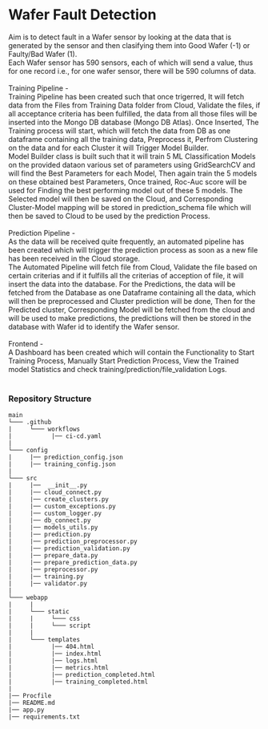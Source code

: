 # Wafer Fault Detection
Aim is to detect fault in a Wafer sensor by looking at the data that is generated by the sensor and then clasifying them into Good Wafer (-1) or Faulty/Bad Wafer (1).
</br>
Each Wafer sensor has 590 sensors, each of which will send a value, thus for one record i.e., for one wafer sensor, there will be 590 columns of data.
</br>
</br>
Training Pipeline - 
<br/>
Training Pipeline has been created such that once trigerred, It will fetch data from the Files from Training Data folder from Cloud, Validate the files, if all acceptance criteria has been fulfilled, the data from all those files will be inserted into the Mongo DB database (Mongo DB Atlas).
Once Inserted, The Training process will start, which will fetch the data from DB as one dataframe containing all the training data, Preprocess it, Perfrom Clustering on the data and for each Cluster it will Trigger Model Builder.<br/>
Model Builder class is built such that it will train 5 ML Classification Models on the provided dataon various set of parameters using GridSearchCV and will find the Best Parameters for each Model, Then again train the 5 models on these obtained best Parameters, Once trained, Roc-Auc score will be used for Finding the best performing model out of these 5 models. The Selected model will then be saved on the Cloud, and Corresponding Cluster-Model mapping will be stored in prediction_schema file which will then be saved to Cloud to be used by the prediction Process.
<br/>
<br/>
Prediction Pipeline -
<br/>
As the data will be received quite frequently, an automated pipeline has been created which will trigger the prediction process as soon as a new file has been received in the Cloud storage.
<br/>
The Automated Pipeline will fetch file from Cloud, Validate the file based on certain criterias and if it fulfills all the criterias of acception of file, it will insert the data into the database.
For the Predictions, the data will be fetched from the Database as one Dataframe containing all the data, which will then be preprocessed and Cluster prediction will be done, Then for the Predicted cluster, Corresponding Model will be fetched from the cloud and will be used to make predictions, the predictions will then be stored in the database with Wafer id to identify the Wafer sensor.
<br/>
<br/>
Frontend - 
<br/>
A Dashboard has been created which will contain the Functionality to Start Training Process, Manually Start Prediction Process, View the Trained model Statistics and check training/prediction/file_validation Logs.
<br/>
<br/>
### Repository Structure
```
main
└─── .github
|     └─── workflows
|           |── ci-cd.yaml
|
└─── config
|     |── prediction_config.json
|     |── training_config.json
|
└─── src
|     |──  __init__.py
|     |── cloud_connect.py
|     |── create_clusters.py
|     |── custom_exceptions.py
|     |── custom_logger.py
|     |── db_connect.py
|     |── models_utils.py
|     |── prediction.py
|     |── prediction_preprocessor.py
|     |── prediction_validation.py
|     |── prepare_data.py
|     |── prepare_prediction_data.py
|     |── preprocessor.py
|     |── training.py
|     |── validator.py
|
└─── webapp
|     |
|     └─── static
|     |     └─── css 
|     |     └─── script
|     |
|     └─── templates
|           |── 404.html
|           |── index.html
|           |── logs.html
|           |── metrics.html
|           |── prediction_completed.html
|           |── training_completed.html
|
|── Procfile
|── README.md
|── app.py
|── requirements.txt
```
